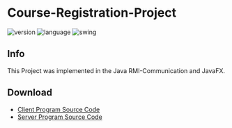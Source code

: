 Course-Registration-Project
===

![version](https://img.shields.io/badge/Version-1.0.0-green.svg)
![language](https://img.shields.io/badge/Language-Java-Orange.svg)
![swing](https://img.shields.io/badge/GUI-JavaFX-Blue.svg)

Info
---
This Project was implemented in the Java RMI-Communication and JavaFX.

Download
---
- [Client Program Source Code](https://github.com/Jeonghun-Ban/Course-Registration-Project/releases/tag/v1.0)
- [Server Program Source Code](https://github.com/Jeonghun-Ban/Course-Registration-Project-Server/releases/tag/v1.0)
